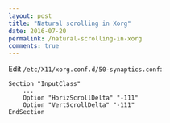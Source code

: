 ```yaml
---
layout: post
title: "Natural scrolling in Xorg"
date: 2016-07-20
permalink: /natural-scrolling-in-xorg
comments: true
---
```


Edit `/etc/X11/xorg.conf.d/50-synaptics.conf`:

    Section "InputClass"
        ...
        Option "HorizScrollDelta" "-111"
        Option "VertScrollDelta" "-111"
    EndSection
